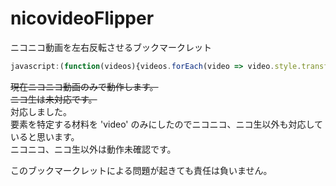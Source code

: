 # nicovideoFlipper
ニコニコ動画を左右反転させるブックマークレット  

```js
javascript:(function(videos){videos.forEach(video => video.style.transform=(video.style.transform.toLowerCase()==='scalex(-1)')?'':'scaleX(-1)');})(function(){const videos = document.querySelectorAll('video');return videos;}());
```

~~現在ニコニコ動画のみで動作します。  
ニコ生は未対応です。~~  
対応しました。  
要素を特定する材料を 'video' のみにしたのでニコニコ、ニコ生以外も対応していると思います。  
ニコニコ、ニコ生以外は動作未確認です。  

このブックマークレットによる問題が起きても責任は負いません。  
